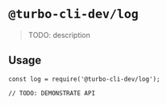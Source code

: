 # `@turbo-cli-dev/log`

> TODO: description

## Usage

```
const log = require('@turbo-cli-dev/log');

// TODO: DEMONSTRATE API
```
